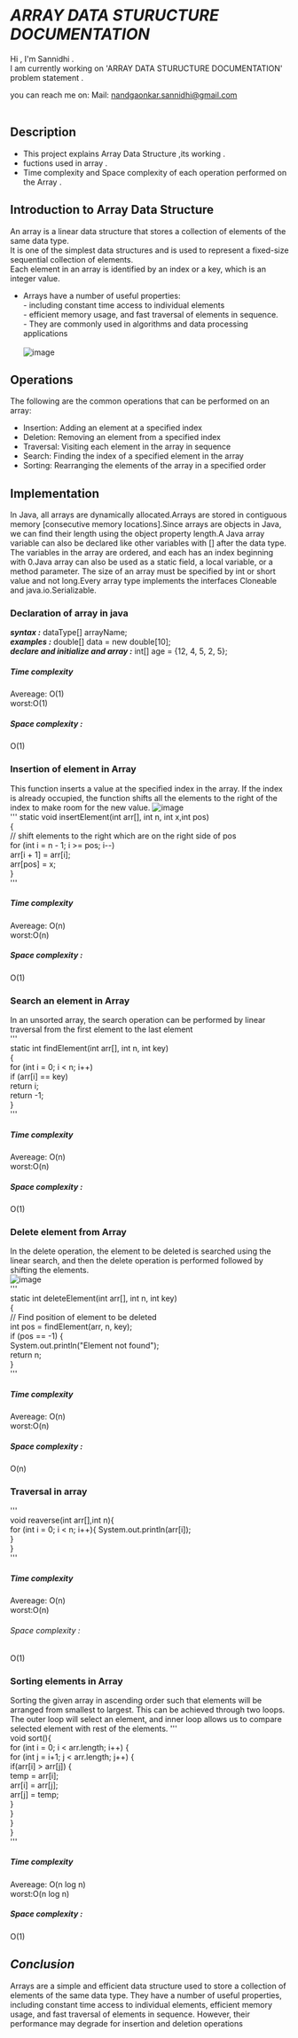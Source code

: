 
<!--Issue #73-->    
# ***ARRAY DATA STURUCTURE DOCUMENTATION***
Hi , I'm Sannidhi . <br/>
I am currently working on 'ARRAY DATA STURUCTURE DOCUMENTATION' problem statement .<br/>

you can reach me on:
Mail: nandgaonkar.sannidhi@gmail.com <br/><br/>

## Description
- This project explains Array Data Structure ,its working .<br/>
- fuctions used in array .<br/>
- Time complexity and Space complexity of each operation performed on the Array .

## **Introduction to Array Data Structure**
An array is a linear data structure that stores a collection of elements of the same data type. <br/>
It is one of the simplest data structures and is used to represent a fixed-size sequential collection of elements. <br/>
Each element in an array is identified by an index or a key, which is an integer value. <br/>
- Arrays have a number of useful properties: <br/>
      - including constant time access to individual elements<br/>
      - efficient memory usage, and fast traversal of elements in sequence.<br/> 
      - They are commonly used in algorithms and data processing applications<br/><br/>
![image](https://media.geeksforgeeks.org/wp-content/uploads/20220721080308/array.png)   
## **Operations**
The following are the common operations that can be performed on an array:    
- Insertion: Adding an element at a specified index  
- Deletion: Removing an element from a specified index  
- Traversal: Visiting each element in the array in sequence  
- Search: Finding the index of a specified element in the array  
- Sorting: Rearranging the elements of the array in a specified order    


## **Implementation**

In Java, all arrays are dynamically allocated.Arrays are stored in contiguous memory [consecutive memory locations].Since arrays are objects in Java, we can find their length using the object property length.A Java array variable can also be declared like other variables with [] after the data type.
The variables in the array are ordered, and each has an index beginning with 0.Java array can also be used as a static field, a local variable, or a method parameter.
The size of an array must be specified by int or short value and not long.Every array type implements the interfaces Cloneable and java.io.Serializable. 
 
 
 ### Declaration of array in java
 ***syntax :***  dataType[] arrayName;       
 ***examples :***   double[] data = new double[10];    
 ***declare and initialize and array :***   int[] age = {12, 4, 5, 2, 5}; 
 
 ##### Time complexity   
 Avereage: O(1)     
 worst:O(1) 
 
 ##### Space complexity :
 O(1)    
 
 
 ### Insertion of element in Array
 This function inserts a value at the specified index in the array. If the index is already occupied, the function shifts all the elements to the right of the index to make room for the new value.
 ![image](https://media.geeksforgeeks.org/wp-content/cdn-uploads/Insert-Operation-in-Unorted-Array.png)    
 '''
 static void insertElement(int arr[], int n, int x,int pos)   
    {   
        // shift elements to the right which are on the right side of pos   
        for (int i = n - 1; i >= pos; i--)   
            arr[i + 1] = arr[i];   
        arr[pos] = x;    
    }    
    '''
 ##### Time complexity   
 Avereage: O(n)         
 worst:O(n)         
    
 ##### Space complexity :
 O(1)    
 
 
 ### Search an element in Array
 In an unsorted array, the search operation can be performed by linear traversal from the first element to the last element      
 '''   
   static int findElement(int arr[], int n, int key)   
    {    
        for (int i = 0; i < n; i++)    
            if (arr[i] == key)    
                return i;   
        return -1;    
    }  
'''    
 ##### Time complexity   
 Avereage: O(n)        
 worst:O(n)     
 
  ##### Space complexity :
 O(1)    
 
### Delete element from Array
In the delete operation, the element to be deleted is searched using the linear search, and then the delete operation is performed followed by shifting the elements.      
![image](https://media.geeksforgeeks.org/wp-content/cdn-uploads/Delete-Operation-in-Unsorted-Array.png)     
'''   
  static int deleteElement(int arr[], int n, int key)   
    {    
        // Find position of element to be deleted    
        int pos = findElement(arr, n, key);    
        if (pos == -1) {    
            System.out.println("Element not found");   
            return n;   
        }    
    '''       
 ##### Time complexity   
 Avereage: O(n)            
 worst:O(n)       
 
  ##### Space complexity :
 O(n)   
 
### Traversal in array
'''   
void reaverse(int arr[],int n){   
 for (int i = 0; i < n; i++){
 System.out.println(arr[i]);   
 }   
}    
'''   

 ##### Time complexity   
 Avereage: O(n)          
 worst:O(n)      
 
  ###### Space complexity :
 O(1)   
 
### Sorting elements in Array
Sorting the given array in ascending order such that elements will be arranged from smallest to largest. This can be achieved through two loops. The outer loop will select an element, and inner loop allows us to compare selected element with rest of the elements.
'''   
void sort(){     
   for (int i = 0; i < arr.length; i++) {        
            for (int j = i+1; j < arr.length; j++) {         
               if(arr[i] > arr[j]) {      
                   temp = arr[i];      
                   arr[i] = arr[j];      
                   arr[j] = temp;      
               }      
            }      
        }      
        }   
      '''     
        
 ##### Time complexity   
 Avereage: O(n log n)      
 worst:O(n log n)   
 
  ##### Space complexity :
 O(1)
 
## ***Conclusion***
Arrays are a simple and efficient data structure used to store a collection of elements of the same data type. They have a number of useful properties, including constant time access to individual elements, efficient memory usage, and fast traversal of elements in sequence. However, their performance may degrade for insertion and deletion operations


